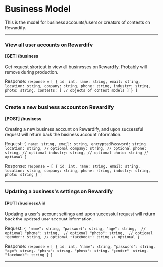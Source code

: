 # Business Model

This is the model for business accounts/users or creators of contests on Rewardify.

---

### View all user accounts on Rewardify
#### [GET] /business
Get request shortcut to view all businesses on Rewardify. Probably will remove during production.

Response:
`
response = [
  {
    id: int,
    name: string,
    email: string,
    location: string,
    company: string,
    phone: string,
    industry: string,
    photo: string,
    contests: [
      // objects of contest models
    ]
  }
]
`

---

### Create a new business account on Rewardify
#### [POST] /business
Creating a new business account on Rewardify, and upon successful request will return back the business account information.

Request:
`
{
  name: string,
  email: string,
  encryptedPassword: string
  location: string, // optional
  company: string, // optional
  phone: string, // optional
  industry: string, // optional
  photo: string // optional
}
`

Response:
`
response = [
  {
    id: int,
    name: string,
    email: string,
    location: string,
    company: string,
    phone: string,
    industry: string,
    photo: string
  }
]
`

---

### Updating a business's settings on Rewardify
#### [PUT] /business/:id
Updating a user's account settings and upon successful request will return back the updated user account information.

Request:
`
{
  "name": string,
  "password": string,
  "age": string,  // optional
  "phone": string,  // optional
  "photo": string,  // optional
  "gender": string, // optional
  "facebook": string // optional
}
`

Response:
`
response = [
  {
    id: int,
    "name": string,
    "password": string,
    "age": string,
    "phone": string,
    "photo": string,
    "gender": string,
    "facebook": string
  }
]
`

---

